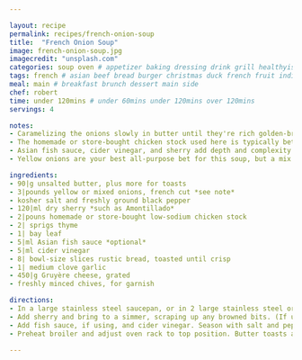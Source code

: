 ```yaml
---

layout: recipe
permalink: recipes/french-onion-soup 
title:  "French Onion Soup"
image: french-onion-soup.jpg 
imagecredit: "unsplash.com" 
categories: soup oven # appetizer baking dressing drink grill healthyish marinade oven pickling quick raw salad sandwich sauce snack soup
tags: french # asian beef bread burger christmas duck french fruit indian italian mexican nuts pasta pork poultry rice seafood thanksgiving vegetarian
meal: main # breakfast brunch dessert main side
chef: robert 
time: under 120mins # under 60mins under 120mins over 120mins
servings: 4 

notes:
- Caramelizing the onions slowly in butter until they're rich golden-brown (but not so dark as to taste bitter) produces the sweetest, most flavorful results.
- The homemade or store-bought chicken stock used here is typically better-quality than the store-bought beef stock many recipes call for.
- Asian fish sauce, cider vinegar, and sherry add depth and complexity to the broth.
- Yellow onions are your best all-purpose bet for this soup, but a mix of yellow, sweet (e.g., Vidalia), and red onions, as well as shallots, produces an even more complex flavor.

ingredients:
- 90|g unsalted butter, plus more for toasts
- 3|pounds yellow or mixed onions, french cut *see note*
- kosher salt and freshly ground black pepper
- 120|ml dry sherry *such as Amontillado*
- 2|pouns homemade or store-bought low-sodium chicken stock
- 2| sprigs thyme
- 1| bay leaf
- 5|ml Asian fish sauce *optional*
- 5|ml cider vinegar
- 8| bowl-size slices rustic bread, toasted until crisp
- 1| medium clove garlic
- 450|g Gruyère cheese, grated
- freshly minced chives, for garnish

directions:
- In a large stainless steel saucepan, or in 2 large stainless steel or cast iron skillets, melt butter over medium-high heat until foaming. Add onions and cook, stirring occasionally, until softened, about 8 minutes. Lower heat to medium-low and cook, stirring frequently, until onions are very sweet and a rich golden-brown color, 1 to 2 hours. If browned onion juices on bottom of pot threaten to burn, add 1 tablespoon (15ml) water, scrape up browned bits, and continue cooking. Season with salt and pepper.
- Add sherry and bring to a simmer, scraping up any browned bits. (If using 2 skillets, divide sherry between them, then scrape onions and liquid from both pans into a pot or Dutch oven to continue.) Cook until alcohol smell is mostly gone, about 3 minutes. Add stock, thyme, and bay leaf; raise heat to medium-high; and bring to a simmer. Lower heat and simmer for 20 minutes.
- Add fish sauce, if using, and cider vinegar. Season with salt and pepper. Discard thyme sprigs and bay leaf.
- Preheat broiler and adjust oven rack to top position. Butter toasts and rub with garlic clove until fragrant. Spoon a small amount of broth into the bottoms of 4 ovenproof serving bowls, then top with half the toasts. Sprinkle some grated cheese on top of toasts, then spoon more soup and onions on top, nearly filling bowls. Set remaining 4 toasts in bowls, pushing to nearly submerge them. Top with remaining grated cheese and set bowls on a rimmed baking sheet. Broil until cheese is melted and browned in spots. Garnish with chives and serve.

--- 
```

